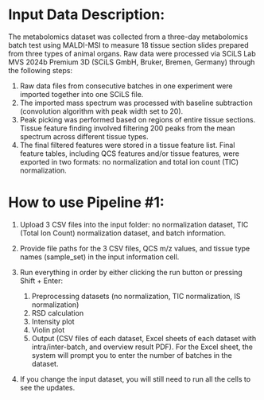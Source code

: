 <h1>Input Data Description:</h1>

<p>The metabolomics dataset was collected from a three-day metabolomics batch test using MALDI-MSI to measure 18 tissue section slides prepared from three types of animal organs. Raw data were processed via SCiLS Lab MVS 2024b Premium 3D (SCiLS GmbH, Bruker, Bremen, Germany) through the following steps:</p>

1. Raw data files from consecutive batches in one experiment were imported together into one SCiLS file.
2. The imported mass spectrum was processed with baseline subtraction (convolution algorithm with peak width set to 20).
3. Peak picking was performed based on regions of entire tissue sections. Tissue feature finding involved filtering 200 peaks from the mean spectrum across different tissue types.
4. The final filtered features were stored in a tissue feature list.
Final feature tables, including QCS features and/or tissue features, were exported in two formats: no normalization and total ion count (TIC) normalization.

<h1>How to use Pipeline #1:</h1>

1. Upload 3 CSV files into the input folder: no normalization dataset, TIC (Total Ion Count) normalization dataset, and batch information.
2. Provide file paths for the 3 CSV files, QCS m/z values, and tissue type names (sample_set) in the input information cell.
3. Run everything in order by either clicking the run button or pressing Shift + Enter:
   1) Preprocessing datasets (no normalization, TIC normalization, IS normalization)
   2) RSD calculation
   3) Intensity plot
   4) Violin plot
   5) Output (CSV files of each dataset, Excel sheets of each dataset with intra/inter-batch, and overview result PDF). For the Excel sheet, the system will prompt you to enter the number of batches in the dataset.

5. If you change the input dataset, you will still need to run all the cells to see the updates.
